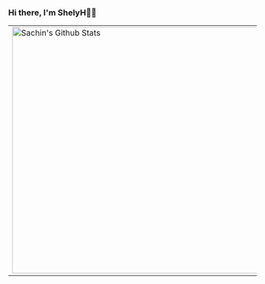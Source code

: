 ### Hi there, I'm ShelyH👋✨

<!--
**ShelyH/ShelyH** is a ✨ _special_ ✨ repository because its `README.md` (this file) appears on your GitHub profile.

Here are some ideas to get you started:

- 🔭 I’m currently working on ...
- 🌱 I’m currently learning ...
- 👯 I’m looking to collaborate on ...
- 🤔 I’m looking for help with ...
- 💬 Ask me about ...
- 📫 How to reach me: ...
- 😄 Pronouns: ...
- ⚡ Fun fact: ...
-->
<table>
  <tbody>
    <tr>
      <td><img alt="Sachin's Github Stats" src="https://github-readme-stats.vercel.app/api?username=ShelyH&show_icons=true&theme=radical&count_private=true" width="500px"/></td>
       <td><img alt="Sachin's Top Languages" src="https://github-readme-stats-one-bice.vercel.app/api/top-langs/?username=ShelyH&layout=compact&theme=radical&role=OWNER,ORGANIZATION_MEMBER,COLLABORATOR" width="500px"/></td>
    </tr>
  </tbody>
</table>
